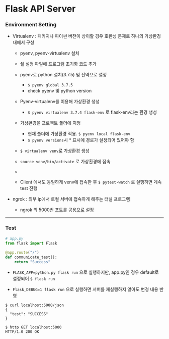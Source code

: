 # Flask API Server

### Environment Setting

* Virtualenv : 패키지나 파이썬 버전이 상이할 경우 호환성 문제로 하나의 가상환경 내에서 구성

  * pyenv, pyenv-virtualenv 설치
  * 쉘 설정 파일에 프로그램 초기화 코드 추가
  * pyenv로 python 설치(3.7.5) 및 전역으로 설정
    * ``$ pyenv global 3.7.5``
    * check pyenv 및 python version

  

  * Pyenv-virtualenv를 이용해 가상환경 생성

    * ``$ pyenv virtualenv 3.7.4 flask-env`` 로 flask-env라는 환경 생성

  * 가상환경을 프로젝트 폴더에 지정

    * 현재 폴더에 가상환경 적용.  ``$ pyenv local flask-env`` 
    * ``$ pyenv versions``시 * 표시에 경로가 설정되어 있어야 함

    

  * ``$ virtualenv venv``로 가상환경 생성

  * `` source venv/bin/activate `` 로 가상환경에 접속

  * 

  * Client 에서도 동일하게 venv에 접속한 후 `$ pytest-watch` 로 실행하면 계속 test 진행

  

* ngrok : 외부 ip에서 로컬 서버에 접속하게 해주는 터널 프로그램
  
  * ngrok 의 5000번 포트를 공용으로 설정



---

### Test

```python
# app.py
from flask import Flask
  
@app.route("/")
def communicate_test():
    return "Success"
```

* ``FLASK_APP=python.py flask run`` 으로 실행하지만, app.py인 경우 default로 설정되어 ``$ flask run``

* `Flask_DEBUG=1 flask run` 으로 실행하면 서버를 재실행하지 않아도 변경 내용 반영



```shell
$ curl localhost:5000/json
{
  "test": "SUCCESS"
}

$ http GET localhost:5000
HTTP/1.0 200 OK
```


